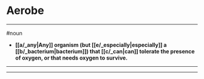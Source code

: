 # Aerobe
---
#noun
- **[[a/_any|Any]] organism (but [[e/_especially|especially]] a [[b/_bacterium|bacterium]]) that [[c/_can|can]] tolerate the presence of oxygen, or that needs oxygen to survive.**
---
---
